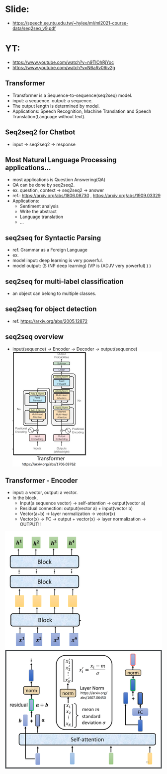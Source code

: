 # Slide:  
  * https://speech.ee.ntu.edu.tw/~hylee/ml/ml2021-course-data/seq2seq_v9.pdf  
# YT:  
  * https://www.youtube.com/watch?v=n9TlOhRjYoc  
  * https://www.youtube.com/watch?v=N6aRv06iv2g  
 
 ## Transformer  
 
  * Transformer is a Sequence-to-sequence(seq2seq) model.  
  * input: a sequence. output: a sequence.  
  * The output length is determined by model.  
  * Applications: Speech Recognition, Machine Translation and Speech Translation(Language without text).  

## Seq2seq2 for Chatbot  

 * input -> seq2seq2 -> response  

## Most Natural Language Processing applications...

 * most applications is Question Answering(QA)  
 * QA can be done by seq2seq2.  
 * ex. question, context -> seq2seq2 -> answer  
 * ref.: https://arxiv.org/abs/1806.08730 , https://arxiv.org/abs/1909.03329  
 * Applications:  
   * Sentiment analysis  
   * Write the abstract  
   * Language translation  
   * ...  
   
## seq2seq for Syntactic Parsing  
 * ref. Grammar as a Foreign Language  
 * ex.  
 * model input: deep learning is  very powerful.  
 * model output: (S (NP deep learning) (VP is (ADJV very powerful) ) )  

## seq2seq for multi-label classification  
 * an object can belong to multiple classes.  

## seq2seq for object detection  
 * ref. https://arxiv.org/abs/2005.12872  

## seq2seq overview  
 * input(sequence) -> Encoder -> Decoder -> output(sequence)  
 ![Image of Yaktocat](https://github.com/ting-chih/NTU-ML2021spring/blob/main/image/transformer.png)  


## Transformer - Encoder  
 * input: a vector, output: a vector.  
 * In the block,  
   * Input(a sequence vector) -> self-attention -> output(vector a)
   * Residual connection: output(vector a) + input(vector b)  
   * Vector(a+b) -> layer normalization -> vector(x)  
   * Vector(x) -> FC -> output + vector(x) -> layer normalization -> OUTPUT!!

 ![Image of Yaktocat](https://github.com/ting-chih/NTU-ML2021spring/blob/main/image/transformer-block.png)  
 ![Image of Yaktocat](https://github.com/ting-chih/NTU-ML2021spring/blob/main/image/blockexample.png)  
